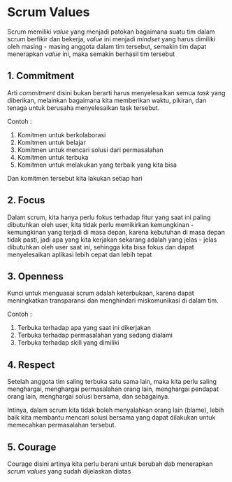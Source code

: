 # Scrum Values

Scrum memiliki _value_ yang menjadi patokan bagaimana suatu tim dalam scrum berfikir dan bekerja, _value_ ini menjadi _mindset_ yang harus dimiliki oleh masing - masing anggota dalam tim tersebut, semakin tim dapat menerapkan _value_ ini, maka semakin berhasil tim tersebut

## 1. Commitment

Arti _commitment_ disini bukan berarti harus menyelesaikan semua _task_ yang diberikan, melainkan bagaimana kita memberikan waktu, pikiran, dan tenaga untuk berusaha menyelesaikan task tersebut.

Contoh :

1. Komitmen untuk berkolaborasi
2. Komitmen untuk belajar
3. Komitmen untuk mencari solusi dari permasalahan
4. Komitmen untuk terbuka
5. Komitmen untuk melakukan yang terbaik yang kita bisa

Dan komitmen tersebut kita lakukan setiap hari

## 2. Focus

Dalam scrum, kita hanya perlu fokus terhadap fitur yang saat ini paling dibutuhkan oleh user, kita tidak perlu memikirkan kemungkinan - kemungkinan yang terjadi di masa depan, karena kebutuhan di masa depan tidak pasti, jadi apa yang kita kerjakan sekarang adalah yang jelas - jelas dibutuhkan oleh user saat ini, sehingga kita bisa fokus dan dapat menyelesaikan aplikasi lebih cepat dan lebih tepat

## 3. Openness

Kunci untuk menguasai scrum adalah keterbukaan, karena dapat meningkatkan transparansi dan menghindari miskomunikasi di dalam tim.

Contoh :

1. Terbuka terhadap apa yang saat ini dikerjakan
2. Terbuka terhadap permasalahan yang sedang dialami
3. Terbuka terhadap skill yang dimiliki

## 4. Respect

Setelah anggota tim saling terbuka satu sama lain, maka kita perlu saling menghargai, menghargai permasalahan orang lain, menghargai pendapat orang lain, menghargai solusi bersama, dan sebagainya.

Intinya, dalam scrum kita tidak boleh menyalahkan orang lain (blame), lebih baik kita membantu mencari solusi bersama yang dapat dilakukan untuk memecahkan permasalahan tersebut.

## 5. Courage

Courage disini artinya kita perlu berani untuk berubah dab menerapkan _scrum values_ yang sudah dijelaskan diatas
